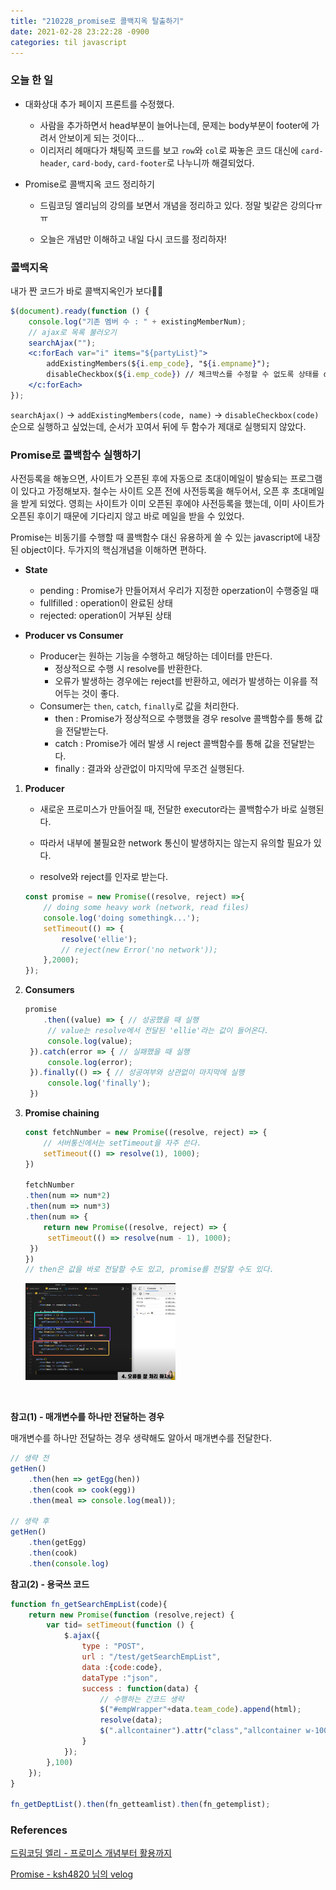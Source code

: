 ```yaml
---
title: "210228_promise로 콜백지옥 탈출하기"
date: 2021-02-28 23:22:28 -0900
categories: til javascript
---
```


### 오늘 한 일

- 대화상대 추가 페이지 프론트를 수정했다.
  - 사람을 추가하면서 head부분이 늘어나는데, 문제는 body부분이 footer에 가려서 안보이게 되는 것이다...
  - 이리저리 헤매다가 채팅쪽 코드를 보고 `row`와 `col`로 짜놓은 코드 대신에 `card-header`, `card-body`, `card-footer`로 나누니까 해결되었다.

- Promise로 콜백지옥 코드 정리하기

  - 드림코딩 엘리님의 강의를 보면서 개념을 정리하고 있다. 정말 빛같은 강의다ㅠㅠ

  - 오늘은 개념만 이해하고 내일 다시 코드를 정리하자!

  

### 콜백지옥

내가 짠 코드가 바로 콜백지옥인가 보다🤣🤣

```jsx
$(document).ready(function () {
    console.log("기존 멤버 수 : " + existingMemberNum);
    // ajax로 목록 불러오기
    searchAjax("");
    <c:forEach var="i" items="${partyList}">
        addExistingMembers(${i.emp_code}, "${i.empname}");
        disableCheckbox(${i.emp_code}) // 체크박스를 수정할 수 없도록 상태를 disabled로 수정
    </c:forEach>
});
```

`searchAjax()` -> `addExistingMembers(code, name)` -> `disableCheckbox(code)` 순으로 실행하고 싶었는데, 순서가 꼬여서 뒤에 두 함수가 제대로 실행되지 않았다.



### Promise로 콜백함수 실행하기

사전등록을 해놓으면, 사이트가 오픈된 후에 자동으로 초대이메일이 발송되는 프로그램이 있다고 가정해보자. 철수는 사이트 오픈 전에 사전등록을 해두어서, 오픈 후 초대메일을 받게 되었다. 영희는 사이트가 이미 오픈된 후에야 사전등록을 했는데, 이미 사이트가 오픈된 후이기 때문에 기다리지 않고 바로 메일을 받을 수 있었다.

Promise는 비동기를 수행할 때 콜백함수 대신 유용하게 쓸 수 있는 javascript에 내장된 object이다.
두가지의 핵심개념을 이해하면 편하다.

- **State**
  - pending : Promise가 만들어져서 우리가 지정한 operzation이 수행중일 때
  - fullfilled : operation이 완료된 상태
  - rejected: operation이 거부된 상태

- **Producer vs Consumer**
  - Producer는 원하는 기능을 수행하고 해당하는 데이터를 만든다.
    - 정상적으로 수행 시 resolve를 반환한다.
    - 오류가 발생하는 경우에는 reject를 반환하고, 에러가 발생하는 이유를 적어두는 것이 좋다.
  - Consumer는 `then`, `catch`, `finally`로 값을 처리한다.
    - then : Promise가 정상적으로 수행했을 경우 resolve 콜백함수를 통해 값을 전달받는다.
    - catch : Promise가 에러 발생 시 reject 콜백함수를 통해 값을 전달받는다.
    - finally : 결과와 상관없이 마지막에 무조건 실행된다.



1. **Producer**

   - 새로운 프로미스가 만들어질 때, 전달한 executor라는 콜백함수가 바로 실행된다.
   - 따라서 내부에 불필요한 network 통신이 발생하지는 않는지 유의할 필요가 있다.

   - resolve와 reject를 인자로 받는다.

   ```jsx
   const promise = new Promise((resolve, reject) =>{
       // doing some heavy work (network, read files)
       console.log('doing somethingk...');
       setTimeout(() => {
           resolve('ellie');
           // reject(new Error('no network'));
       },2000);
   });
   ```

2. **Consumers**

   ```jsx
   promise
       .then((value) => { // 성공했을 때 실행
       	// value는 resolve에서 전달된 'ellie'라는 값이 들어온다.
       	console.log(value);
   	}).catch(error => { // 실패했을 때 실행
       	console.log(error);
   	}).finally(() => { // 성공여부와 상관없이 마지막에 실행
       	console.log('finally');
   	})
   ```

3. **Promise chaining**

   ```jsx
   const fetchNumber = new Promise((resolve, reject) => {
       // 서버통신에서는 setTimeout을 자주 쓴다.
       setTimeout(() => resolve(1), 1000);
   })
   
   fetchNumber
   .then(num => num*2)
   .then(num => num*3)
   .then(num => {
       return new Promise((resolve, reject) => {
       	setTimeout(() => resolve(num - 1), 1000);
   	})
   })
   // then은 값을 바로 전달할 수도 있고, promise를 전달할 수도 있다.
   ```

   <img src="/img/promise.PNG" style="width: 50%;" >

​		

**참고(1) - 매개변수를 하나만 전달하는 경우**

매개변수를 하나만 전달하는 경우 생략해도 알아서 매개변수를 전달한다.

```jsx
// 생략 전
getHen()
	.then(hen => getEgg(hen))
	.then(cook => cook(egg))
	.then(meal => console.log(meal));

// 생략 후
getHen()
	.then(getEgg)
	.then(cook)
	.then(console.log)
```



**참고(2) - 용국쓰 코드**

```jsx
function fn_getSearchEmpList(code){
    return new Promise(function (resolve,reject) {
        var tid= setTimeout(function () {
            $.ajax({
                type : "POST",
                url : "/test/getSearchEmpList",
                data :{code:code},
                dataType :"json",
                success : function(data) {
                    // 수행하는 긴코드 생략
                    $("#empWrapper"+data.team_code).append(html);
                    resolve(data);
                    $(".allcontainer").attr("class","allcontainer w-100");
                }
            });
        },100)
    });
}

fn_getDeptList().then(fn_getteamlist).then(fn_getemplist);
```



### References

[드림코딩 엘리 - 프로미스 개념부터 활용까지](https://bit.ly/3pWqfY8)

[Promise - ksh4820 님의 velog](https://velog.io/@ksh4820/JS-Promise-pl45mmn9)

